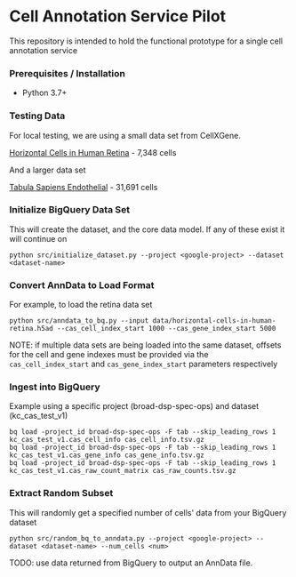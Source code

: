 # Cell Annotation Service Pilot

This repository is intended to hold the functional prototype for a single cell annotation service

### Prerequisites / Installation

 - Python 3.7+
 
### Testing Data

For local testing, we are using a small data set from CellXGene.

[Horizontal Cells in Human Retina](https://cellxgene.cziscience.com/collections/af893e86-8e9f-41f1-a474-ef05359b1fb7) - 7,348 cells

And a larger data set

[Tabula Sapiens Endothelial](https://cellxgene.cziscience.com/collections/e5f58829-1a66-40b5-a624-9046778e74f5) -  31,691 cells

### Initialize BigQuery Data Set

This will create the dataset, and the core data model.  If any of these exist it will continue on

```
python src/initialize_dataset.py --project <google-project> --dataset <dataset-name>
```

### Convert AnnData to Load Format

For example, to load the retina data set

```
python src/anndata_to_bq.py --input data/horizontal-cells-in-human-retina.h5ad --cas_cell_index_start 1000 --cas_gene_index_start 5000
```

NOTE: if multiple data sets are being loaded into the same dataset, offsets for the cell and gene indexes must be provided via the `cas_cell_index_start` and `cas_gene_index_start` parameters respectively

### Ingest into BigQuery

Example using a specific project (broad-dsp-spec-ops) and dataset (kc_cas_test_v1)

```
bq load -project_id broad-dsp-spec-ops -F tab --skip_leading_rows 1 kc_cas_test_v1.cas_cell_info cas_cell_info.tsv.gz
bq load -project_id broad-dsp-spec-ops -F tab --skip_leading_rows 1 kc_cas_test_v1.cas_gene_info cas_gene_info.tsv.gz
bq load -project_id broad-dsp-spec-ops -F tab --skip_leading_rows 1 kc_cas_test_v1.cas_raw_count_matrix cas_raw_counts.tsv.gz
```

### Extract Random Subset

This will randomly get a specified number of cells' data from your BigQuery dataset

```
python src/random_bq_to_anndata.py --project <google-project> --dataset <dataset-name> --num_cells <num>
```

TODO: use data returned from BigQuery to output an AnnData file.

